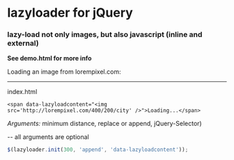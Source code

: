 lazyloader for jQuery
==========

### lazy-load not only images, but also javascript (inline and external)

**See demo.html for more info**

Loading an image from lorempixel.com:
***

index.html
```
<span data-lazyloadcontent="<img src='http://lorempixel.com/400/200/city' />">Loading...</span>
```

*Arguments:*
minimum distance,
replace or append,
jQuery-Selector)

-- all arguments are optional

```javascript
$(lazyloader.init(300, 'append', 'data-lazyloadcontent'));
```


